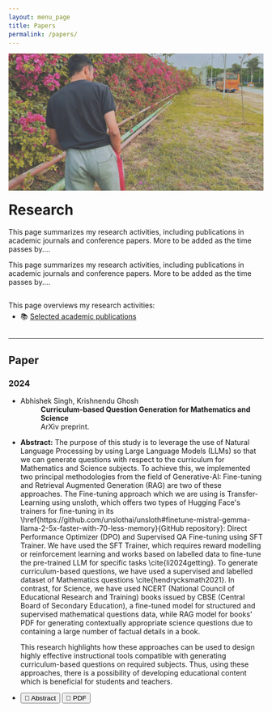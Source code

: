 ```yaml
---
layout: menu_page
title: Papers
permalink: /papers/
---
```


<script src="{{ base.url | prepend: site.url }}/assets/js/show_abstract.js"></script>

<div class="container">
  <div style="width:100%;height:0; padding-top:50%;position:relative;">
    <img src="../images/menu/photo_publications.jpg" style="width:100%; opacity:0.8; position:absolute; top:0; left:0">
  </div>  
  <div class="content">
    <h1>Research</h1>
    <p><span class="cover-desc" style="color:var(--page-desc-color)">This page summarizes my research activities, including publications in academic journals and conference papers.
    More to be added as the time passes by....</span></p>
  </div>
</div>

<p><span class="page-desc">This page summarizes my research activities, including publications in academic journals and conference papers.
More to be added as the time passes by....</span></p>


<!----------------------------------------------------------------------------->

<hr style="height:1px; visibility:hidden;" />

<div style="font-size: 100%;">

  <p>This page overviews my research activities:</p>

  <ul style="margin-top: -10px;">
  <li> &#128218; <a href="#PART_1">Selected academic publications </a></li>
  </ul>

</div>


<!----------------------------------------------------------------------------->

<hr style="height:1px; visibility:hidden;" />
<hr style="height:1px;border-width:0;color:rgb(50,50,50);background-color:rgb(50,50,50)">

<a id="PART_1"></a>

## Paper

### 2024

<ul>
  <li>
  Abhishek Singh, Krishnendu Ghosh
  <dd><b>Curriculum-based Question Generation for Mathematics and Science</b></dd>
  <dd>ArXiv preprint.</dd>
  </li>
</ul>
<ul class="no-bullets">
  <span id="dots9"></span>
  <li><span id="abs9"><p></p><b>Abstract:</b> The purpose of this study is to leverage the use of Natural Language Processing by using Large Language Models (LLMs) so that we can generate questions with respect to the curriculum for Mathematics and Science subjects. To achieve this, we implemented two principal methodologies from the field of Generative-AI: Fine-tuning and Retrieval Augmented Generation (RAG) are two of these approaches. The Fine-tuning approach which we are using is Transfer-Learning using unsloth, which offers two types of Hugging Face's trainers for fine-tuning in its \href{https://github.com/unslothai/unsloth#finetune-mistral-gemma-llama-2-5x-faster-with-70-less-memory}{GitHub repository}: Direct Performance Optimizer (DPO) and Supervised QA Fine-tuning using SFT Trainer. We have used the SFT Trainer, which requires reward modelling or reinforcement learning and works based on labelled data to fine-tune the pre-trained LLM for specific tasks \cite{li2024getting}.
To generate curriculum-based questions, we have used a supervised and labelled dataset of Mathematics questions \cite{hendrycksmath2021}. In contrast, for Science, we have used NCERT (National Council of Educational Research and Training) books issued by CBSE (Central Board of Secondary Education), a fine-tuned model for structured and supervised mathematical questions data, while RAG model for books' PDF for generating contextually appropriate science questions due to containing a large number of factual details in a book.

This research highlights how these approaches can be used to design highly effective instructional tools compatible with generating curriculum-based questions on required subjects. Thus, using these approaches, there is a possibility of developing educational content which is beneficial for students and teachers. </span></li>
  <li>
    <button class="btn" onclick="show_abstract(dots_id = 'dots9', abs_id = 'abs9', btn_id = 'b9')" id="b9">&#128220; Abstract</button>
    <button class="btn" onclick="window.open('https://arxiv.org/abs/2407.13009')" type="button">&#128214; PDF</button>
  </li>
</ul>
<p></p>
